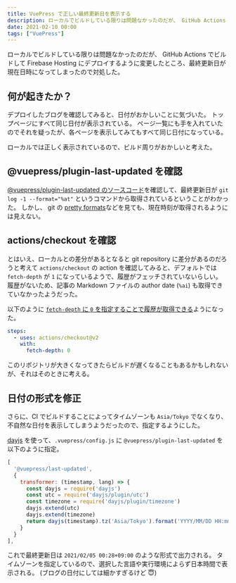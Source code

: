 ```yaml
---
title: VuePress で正しい最終更新日を表示する
description: ローカルでビルドしている限りは問題なかったのだが、 GitHub Actions でビルドして Firebase Hosting にデプロイするように変更したところ、最終更新日が現在日時になってしまったので対処した。
date: 2021-02-10 00:00
tags: ["VuePress"]
---
```

ローカルでビルドしている限りは問題なかったのだが、 GitHub Actions でビルドして Firebase Hosting にデプロイするように変更したところ、最終更新日が現在日時になってしまったので対処した。

## 何が起きたか？

デプロイしたブログを確認してみると、日付がおかしいことに気づいた。
トップページにすべて同じ日付が表示されている。
ページ一覧にも手を入れていたのでそれを疑ったが、各ページを表示してみてもすべて同じ日付になっている。

ローカルでは正しく表示されているので、ビルド周りがおかしいと考えた。

## @vuepress/plugin-last-updated を確認

[@vuepress/plugin-last-updated のソースコード](https://github.com/vuejs/vuepress/blob/master/packages/%40vuepress/plugin-last-updated/index.js)を確認して、最終更新日が `git log -1 --format="%at"` というコマンドから取得されているということがわかった。
しかし、 git の [pretty formats](https://git-scm.com/docs/pretty-formats)などを見ても、現在時刻が取得されるようには見えない。

## actions/checkout を確認

とはいえ、ローカルとの差分があるとなると git repository に差分があるのだろうと考えて `actions/checkout` の action を確認してみると、デフォルトでは `fetch-depth` が `1` になっているようで、履歴がフェッチされていないらしい。
履歴がないため、記事の Markdown ファイルの author date (`%ai`) も取得できていなかったようだった。

以下のように [`fetch-depth` に `0` を指定することで履歴が取得できる](https://github.com/marketplace/actions/checkout#fetch-all-history-for-all-tags-and-branches)ようになった。

```yaml
steps:
  - uses: actions/checkout@v2
    with:
      fetch-depth: 0
```

このリポジトリが大きくなってきたらビルドが遅くなることもあるかもしれないが、それはそのときに考える。

## 日付の形式を修正

さらに、CI でビルドすることによってタイムゾーンも `Asia/Tokyo` でなくなり、不自然な日付を表示してしまうようだったので、指定するようにした。

[dayjs](https://github.com/iamkun/dayjs) を使って、`.vuepress/config.js` に `@vuepress/plugin-last-updated` を以下のように指定。

```js
[
  '@vuepress/last-updated',
  {
    transformer: (timestamp, lang) => {
      const dayjs = require('dayjs')
      const utc = require('dayjs/plugin/utc')
      const timezone = require('dayjs/plugin/timezone')
      dayjs.extend(utc)
      dayjs.extend(timezone)
      return dayjs(timestamp).tz('Asia/Tokyo').format('YYYY/MM/DD HH:mmZ')
    }
  }
],
```

これで最終更新日は `2021/02/05 00:28+09:00` のような形式で出力される。
タイムゾーンを指定しているので、選択した言語や実行環境によらず日本時間で表示される。
(ブログの日付にしては細かすぎるけど :innocent:)
